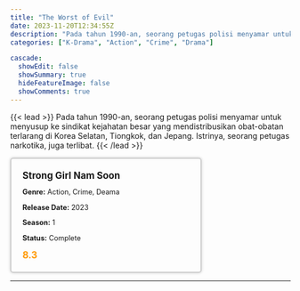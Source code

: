 ```yaml
---
title: "The Worst of Evil"
date: 2023-11-20T12:34:55Z
description: "Pada tahun 1990-an, seorang petugas polisi menyamar untuk menyusup ke sindikat kejahatan besar yang mendistribusikan obat-obatan terlarang di Korea Selatan, Tiongkok, dan Jepang. Istrinya, seorang petugas narkotika, juga terlibat."
categories: ["K-Drama", "Action", "Crime", "Drama"]

cascade:
  showEdit: false
  showSummary: true
  hideFeatureImage: false
  showComments: true
---
```


{{< lead >}}
Pada tahun 1990-an, seorang petugas polisi menyamar untuk menyusup ke sindikat kejahatan besar yang mendistribusikan obat-obatan terlarang di Korea Selatan, Tiongkok, dan Jepang. Istrinya, seorang petugas narkotika, juga terlibat.
{{< /lead >}}

<style>

/* CSS for the movie information box */
        .movie-box {
            width: 300px;
            padding: 20px;
            border: 2px solid #ccc; /* Border added */
            border-radius: 5px;
            box-shadow: 0 0 5px rgba(0, 0, 0, 0.2);
        }

        /* CSS for movie title */
        .movie-title {
            font-size: 1.2em;
            font-weight: bold;
            margin-bottom: 10px;
        }

        /* CSS for movie details */
        .movie-details {
            font-size: 0.9em;
            margin-bottom: 10px;
        }

        /* CSS for movie rating */
        .movie-rating {
            font-size: 1.2em;
            font-weight: bold;
            color: #ff9900; /* IMDb's rating color */
        }
</style>

 <div class="movie-box">
        <div class="movie-title">Strong Girl Nam Soon</div>
        <div class="movie-details">
            <p><strong>Genre:</strong> Action, Crime, Deama</p>
            <p><strong>Release Date:</strong> 2023</p>
            <p><strong>Season:</strong> 1</p>
            <p><strong>Status:</strong> Complete</p>
        </div>
        <div class="movie-rating">8.3</div>
    </div>

---